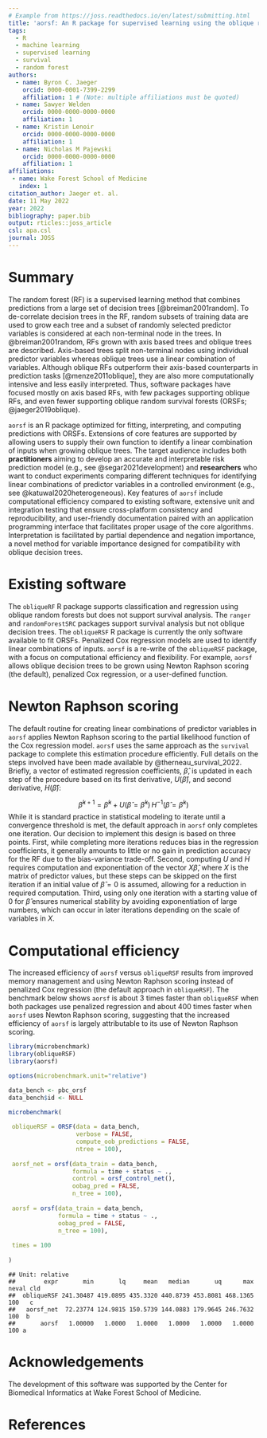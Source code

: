 ```yaml
---
# Example from https://joss.readthedocs.io/en/latest/submitting.html
title: 'aorsf: An R package for supervised learning using the oblique random survival forest'
tags:
  - R
  - machine learning
  - supervised learning
  - survival
  - random forest
authors:
  - name: Byron C. Jaeger
    orcid: 0000-0001-7399-2299
    affiliation: 1 # (Note: multiple affiliations must be quoted)
  - name: Sawyer Welden
    orcid: 0000-0000-0000-0000
    affiliation: 1
  - name: Kristin Lenoir
    orcid: 0000-0000-0000-0000
    affiliation: 1
  - name: Nicholas M Pajewski
    orcid: 0000-0000-0000-0000
    affiliation: 1
affiliations:
 - name: Wake Forest School of Medicine
   index: 1
citation_author: Jaeger et. al.
date: 11 May 2022
year: 2022
bibliography: paper.bib
output: rticles::joss_article
csl: apa.csl
journal: JOSS
---
```


# Summary

The random forest (RF) is a supervised learning method that combines predictions from a large set of decision trees [@breiman2001random]. To de-correlate decision trees in the RF, random subsets of training data are used to grow each tree and a subset of randomly selected predictor variables is considered at each non-terminal node in the trees. In @breiman2001random, RFs grown with axis based trees and oblique trees are described. Axis-based trees split non-terminal nodes using individual predictor variables whereas oblique trees use a linear combination of variables. Although oblique RFs outperform their axis-based counterparts in prediction tasks [@menze2011oblique], they are also more computationally intensive and less easily interpreted. Thus, software packages have focused mostly on axis based RFs, with few packages supporting oblique RFs, and even fewer supporting oblique random survival forests (ORSFs; @jaeger2019oblique). 

``aorsf`` is an R package optimized for fitting, interpreting, and computing predictions with ORSFs. Extensions of core features are supported by allowing users to supply their own function to identify a linear combination of inputs when growing oblique trees. The target audience includes both __practitioners__ aiming to develop an accurate and interpretable risk prediction model (e.g., see @segar2021development) and __researchers__ who want to conduct experiments comparing different techniques for identifying linear combinations of predictor variables in a controlled environment (e.g., see @katuwal2020heterogeneous). Key features of ``aorsf`` include computational efficiency compared to existing software, extensive unit and integration testing that ensure cross-platform consistency and reproducibility, and user-friendly documentation paired with an application programming interface that facilitates proper usage of the core algorithms. Interpretation is facilitated by partial dependence and negation importance, a novel method for variable importance designed for compatibility with oblique decision trees.

# Existing software 

The `obliqueRF` R package supports classification and regression using oblique random forests but does not support survival analysis. The `ranger` and `randomForestSRC` packages support survival analysis but not oblique decision trees. The ``obliqueRSF`` R package is currently the only software available to fit ORSFs. Penalized Cox regression models are used to identify linear combinations of inputs. ``aorsf`` is a re-write of the `obliqueRSF` package, with a focus on computational efficiency and flexibility. For example, ``aorsf`` allows oblique decision trees to be grown using Newton Raphson scoring (the default), penalized Cox regression, or a user-defined function.

# Newton Raphson scoring

The default routine for creating linear combinations of predictor variables in ``aorsf`` applies Newton Raphson scoring to the partial likelihood function of the Cox regression model. ``aorsf`` uses the same approach as the `survival` package to complete this estimation procedure efficiently. Full details on the steps involved have been made available by @therneau_survival_2022. Briefly, a vector of estimated regression coefficients, $\hat{\beta}$, is updated in each step of the procedure based on its first derivative, $U(\hat{\beta})$, and second derivative, $H(\hat{\beta})$: 

$$ \hat{\beta}^{k+1} =  \hat{\beta}^{k} + U(\hat{\beta} = \hat{\beta}^{k})\, H^{-1}(\hat{\beta} = \hat{\beta}^{k})$$
While it is standard practice in statistical modeling to iterate until a convergence threshold is met, the default approach in ``aorsf`` only completes one iteration. Our decision to implement this design is based on three points. First, while completing more iterations reduces bias in the regression coefficients, it generally amounts to little or no gain in prediction accuracy for the RF due to the bias-variance trade-off. Second, computing $U$ and $H$ requires computation and exponentiation of the vector $X\hat{\beta}$, where $X$ is the matrix of predictor values, but these steps can be skipped on the first iteration if an initial value of $\hat{\beta} = 0$ is assumed, allowing for a reduction in required computation. Third, using only one iteration with a starting value of 0 for $\hat{\beta}$ ensures numerical stability by avoiding exponentiation of large numbers, which can occur in later iterations depending on the scale of variables in $X$.


# Computational efficiency

The increased efficiency of ``aorsf`` versus `obliqueRSF` results from improved memory management and using Newton Raphson scoring instead of penalized Cox regression (the default approach in `obliqueRSF`). The benchmark below shows ``aorsf`` is about 3 times faster than `obliqueRSF` when both packages use penalized regression and about 400 times faster when ``aorsf`` uses Newton Raphson scoring, suggesting that the increased efficiency of ``aorsf`` is largely attributable to its use of Newton Raphson scoring.


```r
library(microbenchmark)
library(obliqueRSF)
library(aorsf)

options(microbenchmark.unit="relative")

data_bench <- pbc_orsf
data_bench$id <- NULL

microbenchmark(
 
 obliqueRSF = ORSF(data = data_bench, 
                   verbose = FALSE,
                   compute_oob_predictions = FALSE,
                   ntree = 100),
 
 aorsf_net = orsf(data_train = data_bench,
                  formula = time + status ~ .,
                  control = orsf_control_net(),
                  oobag_pred = FALSE,
                  n_tree = 100),
 
 aorsf = orsf(data_train = data_bench,
              formula = time + status ~ .,
              oobag_pred = FALSE,
              n_tree = 100),
 
 times = 100
 
)
```

```
## Unit: relative
##        expr       min       lq     mean   median       uq      max neval cld
##  obliqueRSF 241.30487 419.0895 435.3320 440.8739 453.8081 468.1365   100   c
##   aorsf_net  72.23774 124.9815 150.5739 144.0883 179.9645 246.7632   100  b 
##       aorsf   1.00000   1.0000   1.0000   1.0000   1.0000   1.0000   100 a
```


# Acknowledgements

The development of this software was supported by the Center for Biomedical Informatics at Wake Forest School of Medicine.

# References
